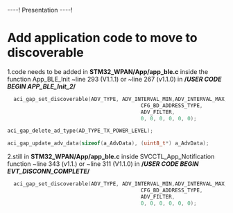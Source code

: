 ----!
Presentation
----!

# Add application code to move to discoverable

1.code needs to be added in **STM32_WPAN/App/app_ble.c** inside the function App_BLE_Init ~line 293 (V1.1.1) or ~line 267 (v1.1.0) in **/*USER CODE BEGIN APP_BLE_Init_2*/**

```c
  aci_gap_set_discoverable(ADV_TYPE, ADV_INTERVAL_MIN,ADV_INTERVAL_MAX,
                                           CFG_BD_ADDRESS_TYPE,
                                           ADV_FILTER,
                                           0, 0, 0, 0, 0, 0);

aci_gap_delete_ad_type(AD_TYPE_TX_POWER_LEVEL);

aci_gap_update_adv_data(sizeof(a_AdvData), (uint8_t*) a_AdvData);
```
2.still in **STM32_WPAN/App/app_ble.c** inside SVCCTL_App_Notification function ~line 343 (v1.1.) or ~line 311 (V1.1.0) in **/*USER CODE BEGIN EVT_DISCONN_COMPLETE*/**

```c
  aci_gap_set_discoverable(ADV_TYPE, ADV_INTERVAL_MIN,ADV_INTERVAL_MAX,
                                           CFG_BD_ADDRESS_TYPE,
                                           ADV_FILTER,
                                           0, 0, 0, 0, 0, 0);

```




